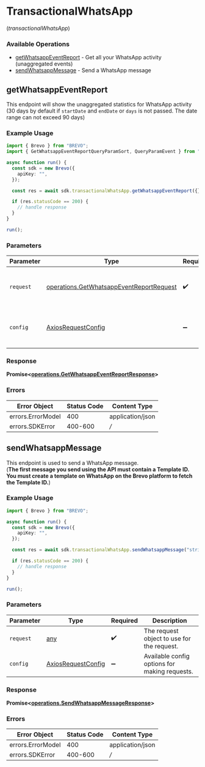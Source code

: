 # TransactionalWhatsApp
(*transactionalWhatsApp*)

### Available Operations

* [getWhatsappEventReport](#getwhatsappeventreport) - Get all your WhatsApp activity (unaggregated events)
* [sendWhatsappMessage](#sendwhatsappmessage) - Send a WhatsApp message

## getWhatsappEventReport

This endpoint will show the unaggregated statistics for WhatsApp activity (30 days by default if `startDate` and `endDate` or `days` is not passed. The date range can not exceed 90 days)

### Example Usage

```typescript
import { Brevo } from "BREVO";
import { GetWhatsappEventReportQueryParamSort, QueryParamEvent } from "BREVO/dist/models/operations";

async function run() {
  const sdk = new Brevo({
    apiKey: "",
  });

  const res = await sdk.transactionalWhatsApp.getWhatsappEventReport({});

  if (res.statusCode == 200) {
    // handle response
  }
}

run();
```

### Parameters

| Parameter                                                                                            | Type                                                                                                 | Required                                                                                             | Description                                                                                          |
| ---------------------------------------------------------------------------------------------------- | ---------------------------------------------------------------------------------------------------- | ---------------------------------------------------------------------------------------------------- | ---------------------------------------------------------------------------------------------------- |
| `request`                                                                                            | [operations.GetWhatsappEventReportRequest](../../models/operations/getwhatsappeventreportrequest.md) | :heavy_check_mark:                                                                                   | The request object to use for the request.                                                           |
| `config`                                                                                             | [AxiosRequestConfig](https://axios-http.com/docs/req_config)                                         | :heavy_minus_sign:                                                                                   | Available config options for making requests.                                                        |


### Response

**Promise<[operations.GetWhatsappEventReportResponse](../../models/operations/getwhatsappeventreportresponse.md)>**
### Errors

| Error Object      | Status Code       | Content Type      |
| ----------------- | ----------------- | ----------------- |
| errors.ErrorModel | 400               | application/json  |
| errors.SDKError   | 400-600           | */*               |

## sendWhatsappMessage

This endpoint is used to send a WhatsApp message. <br/>(**The first message you send using the API must contain a Template ID. You must create a template on WhatsApp on the Brevo platform to fetch the Template ID.**)

### Example Usage

```typescript
import { Brevo } from "BREVO";

async function run() {
  const sdk = new Brevo({
    apiKey: "",
  });

  const res = await sdk.transactionalWhatsApp.sendWhatsappMessage("string");

  if (res.statusCode == 200) {
    // handle response
  }
}

run();
```

### Parameters

| Parameter                                                    | Type                                                         | Required                                                     | Description                                                  |
| ------------------------------------------------------------ | ------------------------------------------------------------ | ------------------------------------------------------------ | ------------------------------------------------------------ |
| `request`                                                    | [any](../../models/.md)                                      | :heavy_check_mark:                                           | The request object to use for the request.                   |
| `config`                                                     | [AxiosRequestConfig](https://axios-http.com/docs/req_config) | :heavy_minus_sign:                                           | Available config options for making requests.                |


### Response

**Promise<[operations.SendWhatsappMessageResponse](../../models/operations/sendwhatsappmessageresponse.md)>**
### Errors

| Error Object      | Status Code       | Content Type      |
| ----------------- | ----------------- | ----------------- |
| errors.ErrorModel | 400               | application/json  |
| errors.SDKError   | 400-600           | */*               |
